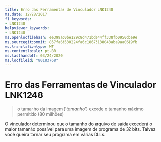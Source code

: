 ```yaml
---
title: Erro das Ferramentas de Vinculador LNK1248
ms.date: 12/28/2017
f1_keywords:
- LNK1248
helpviewer_keywords:
- LNK1248
ms.openlocfilehash: ee399a50be129c8d471bd044ff338fb0950dce9e
ms.sourcegitcommit: 857fa6b530224fa6c18675138043aba9aa0619fb
ms.translationtype: MT
ms.contentlocale: pt-BR
ms.lasthandoff: 03/24/2020
ms.locfileid: "80183768"
---
```

# <a name="linker-tools-error-lnk1248"></a>Erro das Ferramentas de Vinculador LNK1248

> o tamanho da imagem ('*tamanho*') excede o tamanho máximo permitido (80 milhões)

O vinculador determinou que o tamanho do arquivo de saída excederá o maior tamanho possível para uma imagem de programa de 32 bits. Talvez você queira tornar seu programa em várias DLLs.
